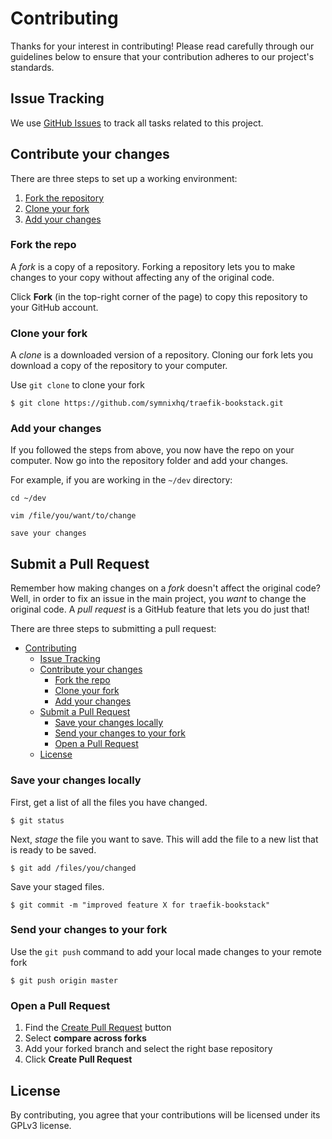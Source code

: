 # Contributing

Thanks for your interest in contributing! Please read carefully through our guidelines below to ensure that your contribution adheres to our project's standards.

## Issue Tracking

We use [GitHub Issues](https://github.com/symnixhq/traefik-bookstack/issues) to track all tasks related to this project.

## Contribute your changes

There are three steps to set up a working environment:

1. [Fork the repository](#fork-the-repository)
2. [Clone your fork](#clone-your-fork)
3. [Add your changes](#add-your-changes)


### Fork the repo

A *fork* is a copy of a repository. Forking a repository lets you to make changes to your copy without affecting any of the original code.

Click **Fork** (in the top-right corner of the page) to copy this repository to your GitHub account.

### Clone your fork

A *clone* is a downloaded version of a repository. Cloning our fork lets you download a copy of the repository to your computer.

Use `git clone` to clone your fork

```
$ git clone https://github.com/symnixhq/traefik-bookstack.git
```

### Add your changes

If you followed the steps from above, you now have the repo on your computer. Now go into the repository folder and add your changes.

For example, if you are working in the `~/dev` directory:

```
cd ~/dev

vim /file/you/want/to/change

save your changes
```

## Submit a Pull Request

Remember how making changes on a *fork* doesn't affect the original code? Well, in order to fix an issue in the main project, you *want* to change the original code. A *pull request* is a GitHub feature that lets you do just that!

There are three steps to submitting a pull request:
- [Contributing](#contributing)
	- [Issue Tracking](#issue-tracking)
	- [Contribute your changes](#contribute-your-changes)
		- [Fork the repo](#fork-the-repo)
		- [Clone your fork](#clone-your-fork)
		- [Add your changes](#add-your-changes)
	- [Submit a Pull Request](#submit-a-pull-request)
		- [Save your changes locally](#save-your-changes-locally)
		- [Send your changes to your fork](#send-your-changes-to-your-fork)
		- [Open a Pull Request](#open-a-pull-request)
	- [License](#license)

### Save your changes locally

First, get a list of all the files you have changed.
```
$ git status
```

Next, *stage* the file you want to save. This will add the file to a new list that is ready to be saved.
```
$ git add /files/you/changed
```

Save your staged files.
```
$ git commit -m "improved feature X for traefik-bookstack"
```

### Send your changes to your fork

Use the `git push` command to add your local made changes to your remote fork

```
$ git push origin master
```

### Open a Pull Request

1. Find the [Create Pull Request](https://github.com/symnixhq/traefik-bookstack/compare/) button
2. Select **compare across forks**
3. Add your forked branch and select the right base repository
4. Click **Create Pull Request**

## License
By contributing, you agree that your contributions will be licensed under its GPLv3 license.
